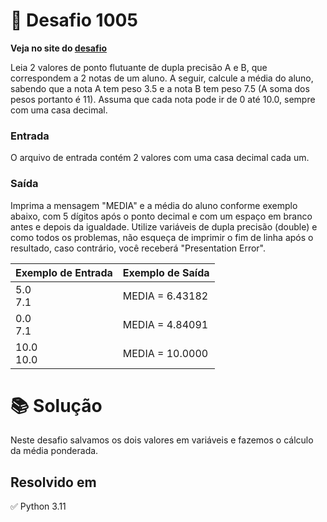 # 📖 Desafio 1005

**Veja no site do [desafio](https://www.beecrowd.com.br/judge/pt/problems/view/1005)**

Leia 2 valores de ponto flutuante de dupla precisão A e B, que correspondem a 2 notas de um aluno. A seguir, calcule a média do aluno, sabendo que a nota A tem peso 3.5 e a nota B tem peso 7.5 (A soma dos pesos portanto é 11). Assuma que cada nota pode ir de 0 até 10.0, sempre com uma casa decimal.

### Entrada

O arquivo de entrada contém 2 valores com uma casa decimal cada um.

### Saída

Imprima a mensagem "MEDIA" e a média do aluno conforme exemplo abaixo, com 5 dígitos após o ponto decimal e com um espaço em branco antes e depois da igualdade. Utilize variáveis de dupla precisão (double) e como todos os problemas, não esqueça de imprimir o fim de linha após o resultado, caso contrário, você receberá "Presentation Error".

| Exemplo de Entrada | Exemplo de Saída |
| ------------------ | ---------------- |
| 5.0<br>7.1         | MEDIA = 6.43182  |
| 0.0<br>7.1         | MEDIA = 4.84091  |
| 10.0<br>10.0       | MEDIA = 10.0000  |

# 📚 Solução

Neste desafio salvamos os dois valores em variáveis e fazemos o cálculo da média ponderada.

## Resolvido em

✅ Python 3.11
